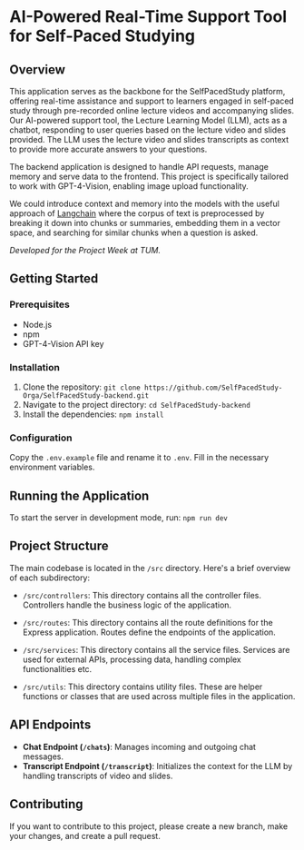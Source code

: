 # AI-Powered Real-Time Support Tool for Self-Paced Studying

## Overview

This application serves as the backbone for the SelfPacedStudy platform, offering real-time assistance and support to learners engaged in self-paced study through pre-recorded online lecture videos and accompanying slides. Our AI-powered support tool, the Lecture Learning Model (LLM), acts as a chatbot, responding to user queries based on the lecture video and slides provided. The LLM uses the lecture video and slides transcripts as context to provide more accurate answers to your questions.

The backend application is designed to handle API requests, manage memory and serve data to the frontend. This project is specifically tailored to work with GPT-4-Vision, enabling image upload functionality.

We could introduce context and memory into the models with the useful approach of [Langchain](https://js.langchain.com/docs/get_started/introduction) where the corpus of text is preprocessed by breaking it down into chunks or summaries, embedding them in a vector space, and searching for similar chunks when a question is asked.

_Developed for the Project Week at TUM._

## Getting Started

### Prerequisites

- Node.js
- npm
- GPT-4-Vision API key

### Installation

1. Clone the repository: `git clone https://github.com/SelfPacedStudy-Orga/SelfPacedStudy-backend.git`
2. Navigate to the project directory: `cd SelfPacedStudy-backend`
3. Install the dependencies: `npm install`

### Configuration

Copy the `.env.example` file and rename it to `.env`. Fill in the necessary environment variables.

## Running the Application

To start the server in development mode, run: `npm run dev`

## Project Structure

The main codebase is located in the `/src` directory. Here's a brief overview of each subdirectory:

- `/src/controllers`: This directory contains all the controller files. Controllers handle the business logic of the application.

- `/src/routes`: This directory contains all the route definitions for the Express application. Routes define the endpoints of the application.

- `/src/services`: This directory contains all the service files. Services are used for external APIs, processing data, handling complex functionalities etc.

- `/src/utils`: This directory contains utility files. These are helper functions or classes that are used across multiple files in the application.

## API Endpoints

- **Chat Endpoint (`/chats`)**: Manages incoming and outgoing chat messages.
- **Transcript Endpoint (`/transcript`)**: Initializes the context for the LLM by handling transcripts of video and slides.

## Contributing

If you want to contribute to this project, please create a new branch, make your changes, and create a pull request.
